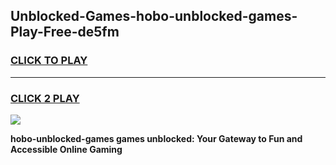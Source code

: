 
## Unblocked-Games-hobo-unblocked-games-Play-Free-de5fm
<h3>
<a href="https://premium76.site?title=hobo-unblocked-games&ref=19M">CLICK TO PLAY</a></h3>
<hr>

<h3>
<a href="https://premium76.site?title=hobo-unblocked-games&ref=19M">CLICK 2 PLAY</a>
  
</h3>

<a href="https://premium76.site?title=hobo-unblocked-games&ref=19M"><img src="https://clearcache.store/games.png"></a>


**hobo-unblocked-games games unblocked: Your Gateway to Fun and Accessible Online Gaming**
